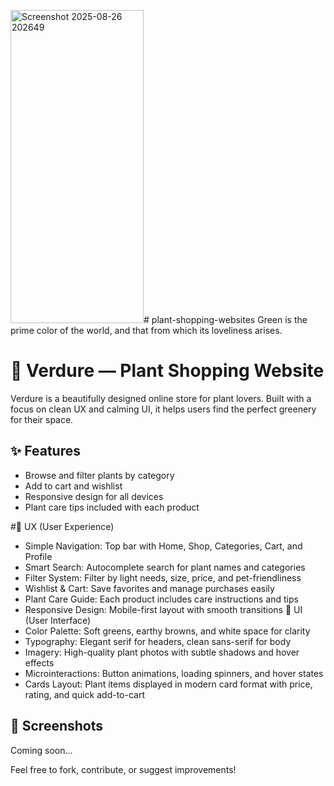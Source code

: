 <img width="213" height="501" alt="Screenshot 2025-08-26 202649" src="https://github.com/user-attachments/assets/8f1d4687-5f45-4c1c-8ce4-c9dd5362f9af" /># plant-shopping-websites
Green is the prime color of the world, and that from which its loveliness arises.
# 🌿 Verdure — Plant Shopping Website

Verdure is a beautifully designed online store for plant lovers. Built with a focus on clean UX and calming UI, it helps users find the perfect greenery for their space.

## ✨ Features
- Browse and filter plants by category
- Add to cart and wishlist
- Responsive design for all devices
- Plant care tips included with each product

#🧠 UX (User Experience)
- Simple Navigation: Top bar with Home, Shop, Categories, Cart, and Profile
- Smart Search: Autocomplete search for plant names and categories
- Filter System: Filter by light needs, size, price, and pet-friendliness
- Wishlist & Cart: Save favorites and manage purchases easily
- Plant Care Guide: Each product includes care instructions and tips
- Responsive Design: Mobile-first layout with smooth transitions
🎨 UI (User Interface)
- Color Palette: Soft greens, earthy browns, and white space for clarity
- Typography: Elegant serif for headers, clean sans-serif for body
- Imagery: High-quality plant photos with subtle shadows and hover effects
- Microinteractions: Button animations, loading spinners, and hover states
- Cards Layout: Plant items displayed in modern card format with price, rating, and quick add-to-cart


## 📸 Screenshots
Coming soon...


Feel free to fork, contribute, or suggest improvements!
